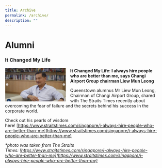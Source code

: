 ```yaml
---
title: Archive
permalink: /archive/
description: ""
---
```

Alumni
======

### It Changed My Life



<img src="/images/Our%20Pride/Archive%201.png" style="width:200px;height:110px;margin-right:15px;" align = "left">

**It Changed My Life: I always hire people who are better than me, says Changi Airport Group chairman Liew Mun Leong**


Queenstown alumnus Mr Liew Mun Leong, Chairman of Changi Airport Group, shared with The Straits Times recently about overcoming the fear of failure and the secrets behind his success in the corporate world.

Check out his pearls of wisdom here! [https://www.straitstimes.com/singapore/i-always-hire-people-who-are-better-than-me](https://www.straitstimes.com/singapore/i-always-hire-people-who-are-better-than-me)

_\*photo was taken from The Straits Times: [https://www.straitstimes.com/singapore/i-always-hire-people-who-are-better-than-me](https://www.straitstimes.com/singapore/i-always-hire-people-who-are-better-than-me)_